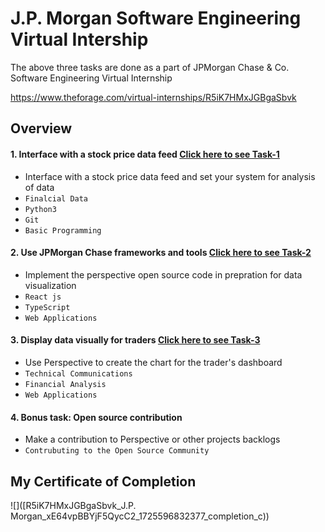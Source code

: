 # J.P. Morgan Software Engineering Virtual Intership

The above three tasks are done as a part of JPMorgan Chase &amp; Co. Software Engineering Virtual Internship

https://www.theforage.com/virtual-internships/R5iK7HMxJGBgaSbvk

## Overview


#### 1. Interface with a stock price data feed [Click here to see Task-1]([https://github.com/manikanta222010/JPMorgan-Virtual-Internship/tree/main/JPMC-tech-task-1-py3](https://github.com/Adithya17-star/JPMorgan-Virtual-Internship/tree/master/JPMC-tech-task-1-py3))
- Interface with a stock price data feed and set your system for analysis of data
- `Finalcial Data` 
- `Python3`
- `Git`
- `Basic Programming`

#### 2. Use JPMorgan Chase frameworks and tools [Click here to see Task-2]([https://github.com/manikanta222010/JPMorgan-Virtual-Internship/tree/main/JPMC-tech-task-2-PY3](https://github.com/Adithya17-star/JPMorgan-Virtual-Internship/tree/master/JPMC-tech-task-2-PY3))
- Implement the perspective open source code in prepration for data visualization 
- `React js` 
- `TypeScript`
- `Web Applications`

#### 3. Display data visually for traders [Click here to see Task-3]([https://github.com/manikanta222010/JPMorgan-Virtual-Internship/tree/main/JPMC-tech-task-3-PY3](https://github.com/Adithya17-star/JPMorgan-Virtual-Internship/tree/master/JPMC-tech-task-3-PY3))
- Use Perspective to create the chart for the trader's dashboard  
- `Technical Communications` 
- `Financial Analysis`
- `Web Applications`
#### 4. Bonus task: Open source contribution
- Make a contribution to Perspective or other projects backlogs 
- `Contrubuting to the Open Source Community`


## My Certificate of Completion
![]([R5iK7HMxJGBgaSbvk_J.P. Morgan_xE64vpBBYjF5QycC2_1725596832377_completion_c))
